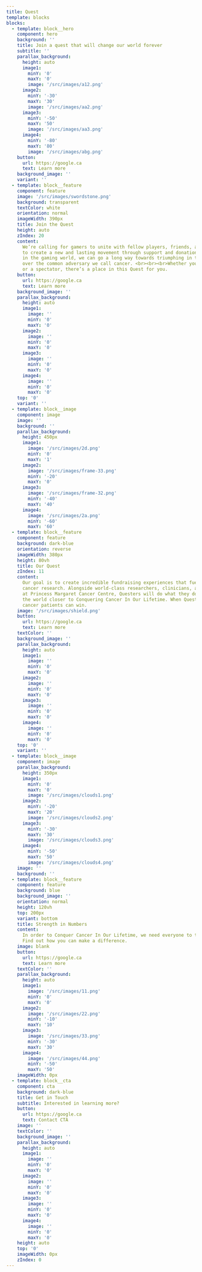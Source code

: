 ```yaml
---
title: Quest
template: blocks
blocks:
  - template: block__hero
    component: hero
    background: ''
    title: Join a quest that will change our world forever
    subtitle: ''
    parallax_background:
      height: auto
      image1:
        minY: '0'
        maxY: '0'
        image: '/src/images/a12.png'
      image2:
        minY: '-30'
        maxY: '30'
        image: '/src/images/aa2.png'
      image3:
        minY: '-50'
        maxY: '50'
        image: '/src/images/aa3.png'
      image4:
        minY: '-80'
        maxY: '80'
        image: '/src/images/abg.png'
    button:
      url: https://google.ca
      text: Learn more
    background_image: ''
    variant: ''
  - template: block__feature
    component: feature
    image: '/src/images/swordstone.png'
    background: transparent
    textColor: white
    orientation: normal
    imageWidth: 390px
    title: Join the Quest
    height: auto
    zIndex: 20
    content:
      We’re calling for gamers to unite with fellow players, friends, and family
      to create a new and lasting movement through support and donations. By triumphing
      in the gaming world, we can go a long way towards triumphing in the real world
      over the common adversary we call cancer. <br><br><br>Whether you’re a streamer
      or a spectator, there’s a place in this Quest for you.
    button:
      url: https://google.ca
      text: Learn more
    background_image: ''
    parallax_background:
      height: auto
      image1:
        image: ''
        minY: '0'
        maxY: '0'
      image2:
        image: ''
        minY: '0'
        maxY: '0'
      image3:
        image: ''
        minY: '0'
        maxY: '0'
      image4:
        image: ''
        minY: '0'
        maxY: '0'
    top: '0'
    variant: ''
  - template: block__image
    component: image
    image: ''
    background: ''
    parallax_background:
      height: 450px
      image1:
        image: '/src/images/2d.png'
        minY: '0'
        maxY: '1'
      image2:
        image: '/src/images/frame-33.png'
        minY: '-20'
        maxY: '0'
      image3:
        image: '/src/images/frame-32.png'
        minY: '-40'
        maxY: '40'
      image4:
        image: '/src/images/2a.png'
        minY: '-60'
        maxY: '60'
  - template: block__feature
    component: feature
    background: dark-blue
    orientation: reverse
    imageWidth: 380px
    height: 80vh
    title: Our Quest
    zIndex: 11
    content:
      Our goal is to create incredible fundraising experiences that fuel groundbreaking
      cancer research. Alongside world-class researchers, clinicians, and caregivers
      at Princess Margaret Cancer Centre, Questers will do what they do best to move
      the world closer to Conquering Cancer In Our Lifetime. When Questers play, future
      cancer patients can win.
    image: '/src/images/shield.png'
    button:
      url: https://google.ca
      text: Learn more
    textColor: ''
    background_image: ''
    parallax_background:
      height: auto
      image1:
        image: ''
        minY: '0'
        maxY: '0'
      image2:
        image: ''
        minY: '0'
        maxY: '0'
      image3:
        image: ''
        minY: '0'
        maxY: '0'
      image4:
        image: ''
        minY: '0'
        maxY: '0'
    top: '0'
    variant: ''
  - template: block__image
    component: image
    parallax_background:
      height: 350px
      image1:
        minY: '0'
        maxY: '0'
        image: '/src/images/clouds1.png'
      image2:
        minY: '-20'
        maxY: '20'
        image: '/src/images/clouds2.png'
      image3:
        minY: '-30'
        maxY: '30'
        image: '/src/images/clouds3.png'
      image4:
        minY: '-50'
        maxY: '50'
        image: '/src/images/clouds4.png'
    image: ''
    background: ''
  - template: block__feature
    component: feature
    background: blue
    background_image: ''
    orientation: normal
    height: 120vh
    top: 200px
    variant: bottom
    title: Strength in Numbers
    content:
      In order to Conquer Cancer In Our Lifetime, we need everyone to take part.
      Find out how you can make a difference.
    image: blank
    button:
      url: https://google.ca
      text: Learn more
    textColor: ''
    parallax_background:
      height: auto
      image1:
        image: '/src/images/11.png'
        minY: '0'
        maxY: '0'
      image2:
        image: '/src/images/22.png'
        minY: '-10'
        maxY: '10'
      image3:
        image: '/src/images/33.png'
        minY: '-30'
        maxY: '30'
      image4:
        image: '/src/images/44.png'
        minY: '-50'
        maxY: '50'
    imageWidth: 0px
  - template: block__cta
    component: cta
    background: dark-blue
    title: Get in Touch
    subtitle: Interested in learning more?
    button:
      url: https://google.ca
      text: Contact CTA
    image: ''
    textColor: ''
    background_image: ''
    parallax_background:
      height: auto
      image1:
        image: ''
        minY: '0'
        maxY: '0'
      image2:
        image: ''
        minY: '0'
        maxY: '0'
      image3:
        image: ''
        minY: '0'
        maxY: '0'
      image4:
        image: ''
        minY: '0'
        maxY: '0'
    height: auto
    top: '0'
    imageWidth: 0px
    zIndex: 0
---
```

